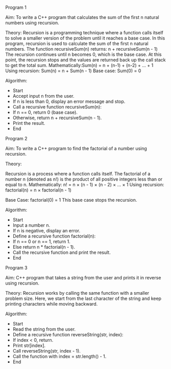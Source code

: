 Program 1

Aim:
To write a C++ program that calculates the sum of the first n natural numbers using recursion.

 Theory:
Recursion is a programming technique where a function calls itself to solve a smaller version of the problem until it reaches a base case.
In this program, recursion is used to calculate the sum of the first n natural numbers. The function recursiveSum(n) returns:
n + recursiveSum(n - 1)
The recursion continues until n becomes 0, which is the base case. At this point, the recursion stops and the values are returned back up the call stack to get the total sum.
Mathematically:Sum(n) = n + (n-1) + (n-2) + ... + 1
Using recursion:
Sum(n) = n + Sum(n - 1)
Base case:
Sum(0) = 0

 Algorithm:
- Start
- Accept input n from the user.
- If n is less than 0, display an error message and stop.
- Call a recursive function recursiveSum(n):
- If n == 0, return 0 (base case).
- Otherwise, return n + recursiveSum(n - 1).
- Print the result.
- End

Program 2

Aim:
To write a C++ program to find the factorial of a number using recursion.

Theory:

Recursion is a process where a function calls itself. The factorial of a number n (denoted as n!) is the product of all positive integers less than or equal to n.
Mathematically:
n! = n × (n - 1) × (n - 2) × ... × 1
Using recursion:
factorial(n) = n × factorial(n - 1)

Base Case:
factorial(0) = 1
This base case stops the recursion.

 Algorithm:
- Start
- Input a number n.
- If n is negative, display an error.
- Define a recursive function factorial(n):
- If n == 0 or n == 1, return 1.
- Else return n * factorial(n - 1).
- Call the recursive function and print the result.
- End

Program 3

Aim:
C++ program that takes a string from the user and prints it in reverse using recursion.

Theory:
Recursion works by calling the same function with a smaller problem size.
Here, we start from the last character of the string and keep printing characters while moving backward.

Algorithm:
- Start
- Read the string from the user.
- Define a recursive function reverseString(str, index):
- If index < 0, return.
- Print str[index].
- Call reverseString(str, index - 1).
- Call the function with index = str.length() - 1.
- End
